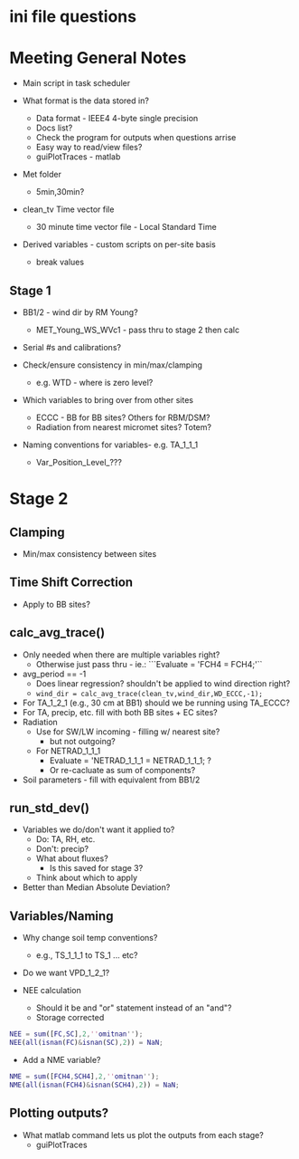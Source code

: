 # ini file questions

# Meeting General Notes

* Main script in task scheduler

* What format is the data stored in?
    * Data format - IEEE4 4-byte single precision 
    * Docs list?
    * Check the program for outputs when questions arrise
    * Easy way to read/view files?
    * guiPlotTraces - matlab

* Met folder
    - 5min,30min?

* clean_tv Time vector file
    * 30 minute time vector file - Local Standard Time

* Derived variables - custom scripts on per-site basis
    - break values

## Stage 1

* BB1/2 - wind dir by RM Young?
    * MET_Young_WS_WVc1 - pass thru to stage 2 then calc

* Serial #s and calibrations?

* Check/ensure consistency in min/max/clamping
    * e.g. WTD - where is zero level?

* Which variables to bring over from other sites
    * ECCC - BB for BB sites? Others for RBM/DSM?
    * Radiation from nearest micromet sites? Totem?

* Naming conventions for variables- e.g. TA_1_1_1
    * Var_Position_Level_???

# Stage 2

## Clamping

* Min/max consistency between sites

## Time Shift Correction

* Apply to BB sites?

## calc_avg_trace()

* Only needed when there are multiple variables right?
    * Otherwise just pass thru - ie.: ```Evaluate = 'FCH4 = FCH4;'``
* avg_period == -1
    * Does linear regression?  shouldn't be applied to wind direction right?
    * ```wind_dir = calc_avg_trace(clean_tv,wind_dir,WD_ECCC,-1);```
* For TA_1_2_1 (e.g., 30 cm at BB1) should we be running using TA_ECCC?
* For TA, precip, etc. fill with both BB sites + EC sites?
* Radiation
    * Use for SW/LW incoming - filling w/ nearest site?
        * but not outgoing?
    * For NETRAD_1_1_1
        * Evaluate = 'NETRAD_1_1_1 = NETRAD_1_1_1; ?
        * Or re-cacluate as sum of components?
* Soil parameters - fill with equivalent from BB1/2

## run_std_dev()

* Variables we do/don't want it applied to?
    * Do: TA, RH, etc.
    * Don't: precip?
    * What about fluxes?
        * Is this saved for stage 3?
    * Think about which to apply
* Better than Median Absolute Deviation?

## Variables/Naming

* Why change soil temp conventions?
    * e.g., TS_1_1_1 to TS_1 ... etc?

* Do we want VPD_1_2_1?

* NEE calculation
    * Should it be and "or" statement instead of an "and"?
    * Storage corrected
    
```MATLAB
NEE = sum([FC,SC],2,''omitnan'');
NEE(all(isnan(FC)&isnan(SC),2)) = NaN;
```

* Add a NME variable?

```MATLAB
NME = sum([FCH4,SCH4],2,''omitnan'');
NME(all(isnan(FCH4)&isnan(SCH4),2)) = NaN;
```

## Plotting outputs?

* What matlab command lets us plot the outputs from each stage?
    * guiPlotTraces

